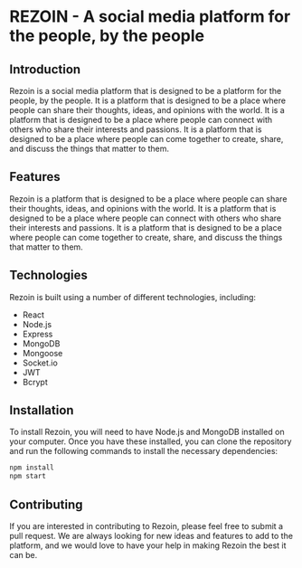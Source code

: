 # REZOIN - A social media platform for the people, by the people

## Introduction

Rezoin is a social media platform that is designed to be a platform for the people, by the people. It is a platform that is designed to be a place where people can share their thoughts, ideas, and opinions with the world. It is a platform that is designed to be a place where people can connect with others who share their interests and passions. It is a platform that is designed to be a place where people can come together to create, share, and discuss the things that matter to them.

## Features

Rezoin is a platform that is designed to be a place where people can share their thoughts, ideas, and opinions with the world. It is a platform that is designed to be a place where people can connect with others who share their interests and passions. It is a platform that is designed to be a place where people can come together to create, share, and discuss the things that matter to them.

## Technologies

Rezoin is built using a number of different technologies, including:
- React
- Node.js
- Express
- MongoDB
- Mongoose
- Socket.io
- JWT
- Bcrypt

## Installation

To install Rezoin, you will need to have Node.js and MongoDB installed on your computer. Once you have these installed, you can clone the repository and run the following commands to install the necessary dependencies:

```bash
npm install
npm start
```

## Contributing

If you are interested in contributing to Rezoin, please feel free to submit a pull request. We are always looking for new ideas and features to add to the platform, and we would love to have your help in making Rezoin the best it can be.